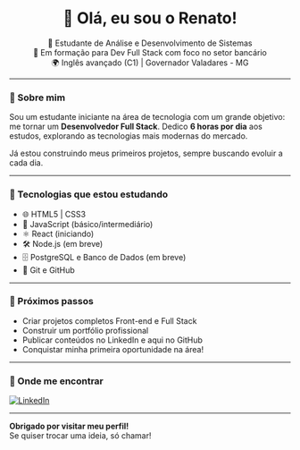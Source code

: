 <h1 align="center">👋 Olá, eu sou o Renato!</h1>

<p align="center">
  🌱 Estudante de Análise e Desenvolvimento de Sistemas <br>
  🧠 Em formação para Dev Full Stack com foco no setor bancário <br>
  🌍 Inglês avançado (C1) | Governador Valadares - MG <br>
</p>

---

### 🚀 Sobre mim

Sou um estudante iniciante na área de tecnologia com um grande objetivo: me tornar um **Desenvolvedor Full Stack**. Dedico **6 horas por dia** aos estudos, explorando as tecnologias mais modernas do mercado.

Já estou construindo meus primeiros projetos, sempre buscando evoluir a cada dia.

---

### 🧩 Tecnologias que estou estudando

- 🌐 HTML5 | CSS3
- 📜 JavaScript (básico/intermediário)
- ⚛️ React (iniciando)
- 🛠️ Node.js (em breve)
- 🗄️ PostgreSQL e Banco de Dados (em breve)
- 🧪 Git e GitHub

---

### 📌 Próximos passos

- Criar projetos completos Front-end e Full Stack
- Construir um portfólio profissional
- Publicar conteúdos no LinkedIn e aqui no GitHub
- Conquistar minha primeira oportunidade na área!

---

### 🔗 Onde me encontrar

[![LinkedIn](https://img.shields.io/badge/-LinkedIn-0A66C2?style=for-the-badge&logo=linkedin&logoColor=white)](https://linkedin.com/in/renatotales3)  

---

**Obrigado por visitar meu perfil!**  
Se quiser trocar uma ideia, só chamar!

<!--
**renatotales3/renatotales3** is a ✨ _special_ ✨ repository because its `README.md` (this file) appears on your GitHub profile.

Here are some ideas to get you started:

- 🔭 I’m currently working on ...
- 🌱 I’m currently learning ...
- 👯 I’m looking to collaborate on ...
- 🤔 I’m looking for help with ...
- 💬 Ask me about ...
- 📫 How to reach me: ...
- 😄 Pronouns: ...
- ⚡ Fun fact: ...
-->
